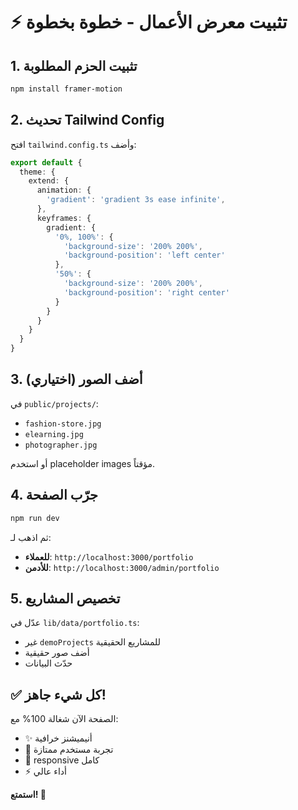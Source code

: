 # ⚡ تثبيت معرض الأعمال - خطوة بخطوة

## 1. تثبيت الحزم المطلوبة

```bash
npm install framer-motion
```

## 2. تحديث Tailwind Config

افتح `tailwind.config.ts` وأضف:

```typescript
export default {
  theme: {
    extend: {
      animation: {
        'gradient': 'gradient 3s ease infinite',
      },
      keyframes: {
        gradient: {
          '0%, 100%': {
            'background-size': '200% 200%',
            'background-position': 'left center'
          },
          '50%': {
            'background-size': '200% 200%',
            'background-position': 'right center'
          }
        }
      }
    }
  }
}
```

## 3. أضف الصور (اختياري)

في `public/projects/`:
- `fashion-store.jpg`
- `elearning.jpg`
- `photographer.jpg`

أو استخدم placeholder images مؤقتاً.

## 4. جرّب الصفحة

```bash
npm run dev
```

ثم اذهب لـ:
- **للعملاء**: `http://localhost:3000/portfolio`
- **للأدمن**: `http://localhost:3000/admin/portfolio`

## 5. تخصيص المشاريع

عدّل في `lib/data/portfolio.ts`:
- غير `demoProjects` للمشاريع الحقيقية
- أضف صور حقيقية
- حدّث البيانات

## ✅ كل شيء جاهز!

الصفحة الآن شغالة 100% مع:
- ✨ أنيميشنز خرافية
- 🎯 تجربة مستخدم ممتازة
- 📱 responsive كامل
- ⚡ أداء عالي

**استمتع! 🚀**
